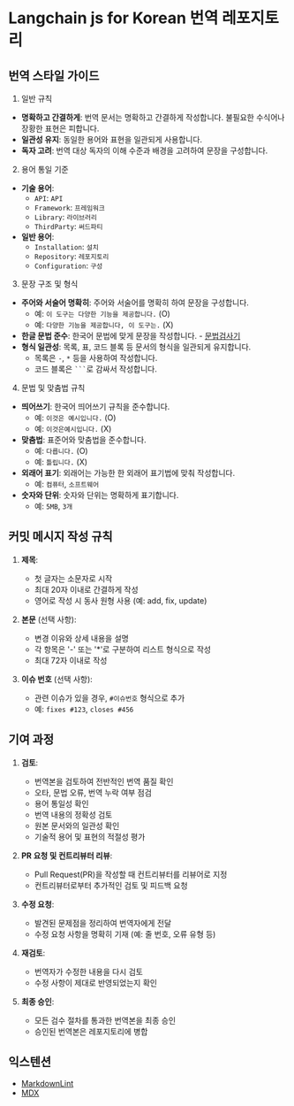 # Langchain js for Korean 번역 레포지토리

## 번역 스타일 가이드

1. 일반 규칙

- **명확하고 간결하게**: 번역 문서는 명확하고 간결하게 작성합니다. 불필요한 수식어나 장황한 표현은 피합니다.
- **일관성 유지**: 동일한 용어와 표현을 일관되게 사용합니다.
- **독자 고려**: 번역 대상 독자의 이해 수준과 배경을 고려하여 문장을 구성합니다.

2. 용어 통일 기준

- **기술 용어**:
  - `API`: `API`
  - `Framework`: `프레임워크`
  - `Library`: `라이브러리`
  - `ThirdParty`: `써드파티`
- **일반 용어**:
  - `Installation`: `설치`
  - `Repository`: `레포지토리`
  - `Configuration`: `구성`

3. 문장 구조 및 형식

- **주어와 서술어 명확히**: 주어와 서술어를 명확히 하여 문장을 구성합니다.
  - 예: `이 도구는 다양한 기능을 제공합니다.` (O)
  - 예: `다양한 기능을 제공합니다, 이 도구는.` (X)
- **한글 문법 준수**: 한국어 문법에 맞게 문장을 작성합니다. - [문법검사기](http://speller.cs.pusan.ac.kr/)
- **형식 일관성**: 목록, 표, 코드 블록 등 문서의 형식을 일관되게 유지합니다.
  - 목록은 `-`, `*` 등을 사용하여 작성합니다.
  - 코드 블록은 ` ``` `로 감싸서 작성합니다.

4. 문법 및 맞춤법 규칙

- **띄어쓰기**: 한국어 띄어쓰기 규칙을 준수합니다.
  - 예: `이것은 예시입니다.` (O)
  - 예: `이것은예시입니다.` (X)
- **맞춤법**: 표준어와 맞춤법을 준수합니다.
  - 예: `다릅니다.` (O)
  - 예: `틀립니다.` (X)
- **외래어 표기**: 외래어는 가능한 한 외래어 표기법에 맞춰 작성합니다.
  - 예: `컴퓨터`, `소프트웨어`
- **숫자와 단위**: 숫자와 단위는 명확하게 표기합니다.
  - 예: `5MB`, `3개`

## 커밋 메시지 작성 규칙

1. **제목**:

   - 첫 글자는 소문자로 시작
   - 최대 20자 이내로 간결하게 작성
   - 영어로 작성 시 동사 원형 사용 (예: add, fix, update)

2. **본문** (선택 사항):

   - 변경 이유와 상세 내용을 설명
   - 각 항목은 '-' 또는 '\*'로 구분하여 리스트 형식으로 작성
   - 최대 72자 이내로 작성

3. **이슈 번호** (선택 사항):
   - 관련 이슈가 있을 경우, `#이슈번호` 형식으로 추가
   - 예: `fixes #123`, `closes #456`

## 기여 과정

1. **검토**:

   - 번역본을 검토하여 전반적인 번역 품질 확인
   - 오타, 문법 오류, 번역 누락 여부 점검
   - 용어 통일성 확인
   - 번역 내용의 정확성 검토
   - 원본 문서와의 일관성 확인
   - 기술적 용어 및 표현의 적절성 평가

2. **PR 요청 및 컨트리뷰터 리뷰**:

   - Pull Request(PR)을 작성할 때 컨트리뷰터를 리뷰어로 지정
   - 컨트리뷰터로부터 추가적인 검토 및 피드백 요청

3. **수정 요청**:

   - 발견된 문제점을 정리하여 번역자에게 전달
   - 수정 요청 사항을 명확히 기재 (예: 줄 번호, 오류 유형 등)

4. **재검토**:

   - 번역자가 수정한 내용을 다시 검토
   - 수정 사항이 제대로 반영되었는지 확인

5. **최종 승인**:
   - 모든 검수 절차를 통과한 번역본을 최종 승인
   - 승인된 번역본은 레포지토리에 병합

## 익스텐션

- [MarkdownLint](https://marketplace.visualstudio.com/items?itemName=DavidAnson.vscode-markdownlint)
- [MDX](https://marketplace.visualstudio.com/items?itemName=unifiedjs.vscode-mdx)